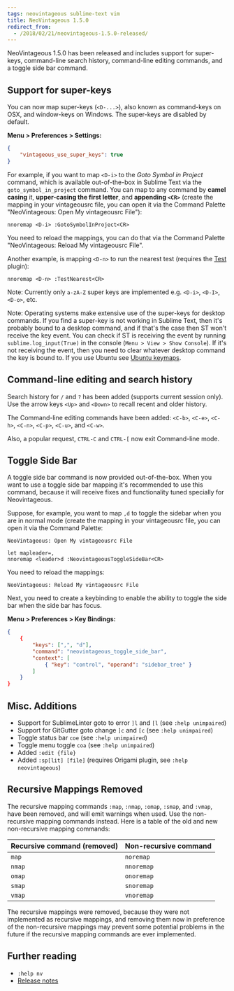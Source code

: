 ```yaml
---
tags: neovintageous sublime-text vim
title: NeoVintageous 1.5.0
redirect_from:
  - /2018/02/21/neovintageous-1.5.0-released/
---
```


NeoVintageous 1.5.0 has been released and includes support for super-keys, command-line search history, command-line editing commands, and a toggle side bar command.

## Support for super-keys

You can now map super-keys (`<D-...>`), also known as command-keys on OSX, and window-keys on Windows. The super-keys are disabled by default.

**Menu > Preferences > Settings:**

```json
{
    "vintageous_use_super_keys": true
}
```

For example, if you want to map `<D-i>` to the *Goto Symbol in Project* command, which is available out-of-the-box in Sublime Text via the `goto_symbol_in_project` command. You can map to any command by **camel casing** it, **upper-casing the first letter**, and **appending `<CR>`** (create the mapping in your vintageousrc file, you can open it via the Command Palette "NeoVintageous: Open My vintageousrc File"):

```vim
nnoremap <D-i> :GotoSymbolInProject<CR>
```

You need to reload the mappings, you can do that via the Command Palette "NeoVintageous: Reload My vintageousrc File".

Another example, is mapping `<D-n>` to run the nearest test (requires the [Test](https://github.com/gerardroche/sublime-test) plugin):

```vim
nnoremap <D-n> :TestNearest<CR>
```

Note: Currently only `a-zA-Z` super keys are implemented e.g. `<D-i>`, `<D-I>`, `<D-o>`, etc.

Note: Operating systems make extensive use of the super-keys for desktop commands. If you find a super-key is not working in Sublime Text, then it's probably bound to a desktop command, and if that's the case then ST won't receive the key event. You can check if ST is receiving the event by running `sublime.log_input(True)` in the console (`Menu > View > Show Console`). If it's not receiving the event, then you need to clear whatever desktop command the key is bound to. If you use Ubuntu see [Ubuntu keymaps](/2018/02/17/ubuntu-keymaps/).

## Command-line editing and search history

Search history for `/` and `?` has been added (supports current session only). Use the arrow keys `<Up>` and `<Down>` to recall recent and older history.

The Command-line editing commands have been added: `<C-b>`, `<C-e>`, `<C-h>`, `<C-n>`, `<C-p>`, `<C-u>`, and `<C-w>`.

Also, a popular request, `CTRL-C` and `CTRL-[` now exit Command-line mode.

## Toggle Side Bar

A toggle side bar command is now provided out-of-the-box. When you want to use a toggle side bar mapping it's recommended to use this command, because it will receive fixes and functionality tuned specially for Neovintageous.

Suppose, for example, you want to map `,d` to toggle the sidebar when you are in normal mode (create the mapping in your vintageousrc file, you can open it via the Command Palette:


```console
NeoVintageous: Open My vintageousrc File
```

```vim
let mapleader=,
nnoremap <leader>d :NeovintageousToggleSideBar<CR>
```

You need to reload the mappings:

```console
NeoVintageous: Reload My vintageousrc File
```

Next, you need to create a keybinding to enable the ability to toggle the side bar when the side bar has focus.

**Menu > Preferences > Key Bindings:**

```json
{
    {
        "keys": [",", "d"],
        "command": "neovintageous_toggle_side_bar",
        "context": [
            { "key": "control", "operand": "sidebar_tree" }
        ]
    }
}
```

## Misc. Additions

* Support for SublimeLinter goto to error `]l` and `[l` (see `:help unimpaired`)
* Support for GitGutter goto change `]c` and `[c` (see `:help unimpaired`)
* Toggle status bar `coe` (see `:help unimpaired`)
* Toggle menu toggle `coa` (see `:help unimpaired`)
* Added `:edit {file}`
* Added `:sp[lit] [file]` (requires Origami plugin, see `:help neovintageous`)

## Recursive Mappings Removed

The recursive mapping commands `:map`, `:nmap`, `:omap`, `:smap`, and `:vmap`, have been removed, and will emit warnings when used. Use the non-recursive mapping commands instead. Here is a table of the old and new non-recursive mapping commands:

Recursive command  (removed) | Non-recursive command
---------------------------- | ---------------------
`map` | `noremap`
`nmap` | `nnoremap`
`omap` | `onoremap`
`smap` | `snoremap`
`vmap` | `vnoremap`

The recursive mappings were removed, because they were not implemented as recursive mappings, and removing them now in preference of the non-recursive mappings may prevent some potential problems in the future if the recursive mapping commands are ever implemented.

## Further reading

* `:help nv`
* [Release notes](https://github.com/NeoVintageous/NeoVintageous/releases/tag/1.5.0)
